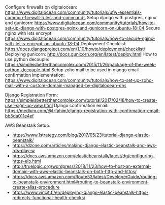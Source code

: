 Configure firewalls on digitalocean: https://www.digitalocean.com/community/tutorials/ufw-essentials-common-firewall-rules-and-commands
Setup django with postgres, nginx and gunicorn: https://www.digitalocean.com/community/tutorials/how-to-set-up-django-with-postgres-nginx-and-gunicorn-on-ubuntu-18-04
Secure nginx with lets encrypt: https://www.digitalocean.com/community/tutorials/how-to-secure-nginx-with-let-s-encrypt-on-ubuntu-18-04
Deployment Checklist: https://docs.djangoproject.com/en/1.10/howto/deployment/checklist/
Deploying gunicorn: http://docs.gunicorn.org/en/latest/deploy.html
How to use python decouple: https://simpleisbetterthancomplex.com/2015/11/26/package-of-the-week-python-decouple.html
Setup zoho mail to be used in django email confirmation implementation: https://www.digitalocean.com/community/tutorials/how-to-set-up-zoho-mail-with-a-custom-domain-managed-by-digitalocean-dns

Django Registration Form: https://simpleisbetterthancomplex.com/tutorial/2017/02/18/how-to-create-user-sign-up-view.html
Django confirmation email: https://medium.com/@frfahim/django-registration-with-confirmation-email-bb5da011e4ef

 
 
AWS Beanstalk Setup:
- https://www.1strategy.com/blog/2017/05/23/tutorial-django-elastic-beanstalk/
- https://dzone.com/articles/making-django-elastic-beanstalk-and-aws-rds-play-w
- https://docs.aws.amazon.com/elasticbeanstalk/latest/dg/configuring-https-elb.html
- http://truelogic.org/wordpress/2018/11/23/how-to-host-an-external-domain-with-aws-elastic-beanstalk-on-both-http-and-https/
- https://docs.aws.amazon.com/Route53/latest/DeveloperGuide/routing-to-beanstalk-environment.html#routing-to-beanstalk-environment-create-alias-procedure
- https://www.vincit.fi/en/deploying-django-elastic-beanstalk-https-redirects-functional-health-checks/
